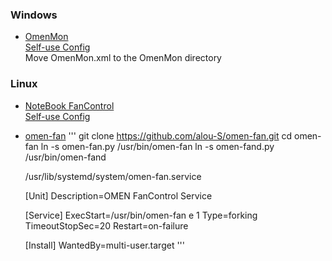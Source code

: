 ### Windows
- [OmenMon](https://github.com/OmenMon/OmenMon)<br>
  [Self-use Config](https://github.com/lyrnya/fan-omen16/blob/main/Config/OmenMon.xml.sys)<br>
  Move OmenMon.xml to the OmenMon directory

### Linux
- [NoteBook FanControl](https://github.com/nbfc-linux/nbfc-linux)<br>
  [Self-use Config](https://github.com/lyrnya/fan-omen16/blob/main/Config/HP%20OMEN%20Laptop%2016-b0xxx.json)

- [omen-fan](https://github.com/alou-S/omen-fan)
  '''
  git clone https://github.com/alou-S/omen-fan.git
  cd omen-fan
  ln -s omen-fan.py /usr/bin/omen-fan
  ln -s omen-fand.py /usr/bin/omen-fand

  /usr/lib/systemd/system/omen-fan.service
  
  [Unit]
  Description=OMEN FanControl Service
  
  [Service]
  ExecStart=/usr/bin/omen-fan e 1
  Type=forking
  TimeoutStopSec=20
  Restart=on-failure
  
  [Install]
  WantedBy=multi-user.target
  '''
